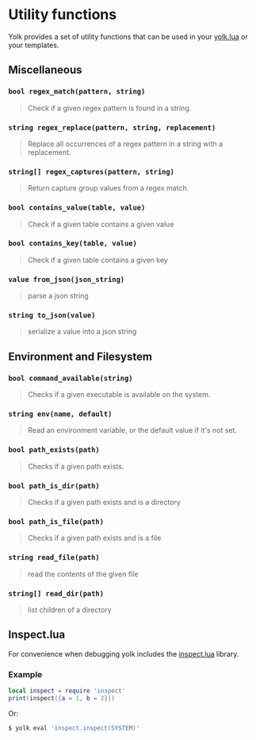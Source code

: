 # Utility functions

Yolk provides a set of utility functions that can be used in your [yolk.lua](./yolk_lua.md) or your templates.

## Miscellaneous

### `bool regex_match(pattern, string)`

> Check if a given regex pattern is found in a string.

### `string regex_replace(pattern, string, replacement)`

> Replace all occurrences of a regex pattern in a string with a replacement.

### `string[] regex_captures(pattern, string)`

> Return capture group values from a regex match.

### `bool contains_value(table, value)`

> Check if a given table contains a given value

### `bool contains_key(table, value)`

> Check if a given table contains a given key

### `value from_json(json_string)`

> parse a json string

### `string to_json(value)`

> serialize a value into a json string

## Environment and Filesystem

### `bool command_available(string)`

> Checks if a given executable is available on the system.

### `string env(name, default)`

> Read an environment variable, or the default value if it's not set.

### `bool path_exists(path)`

> Checks if a given path exists.

### `bool path_is_dir(path)`

> Checks if a given path exists and is a directory

### `bool path_is_file(path)`

> Checks if a given path exists and is a file

### `string read_file(path)`

> read the contents of the given file

### `string[] read_dir(path)`

> list children of a directory

## Inspect.lua

For convenience when debugging yolk includes the [inspect.lua](https://github.com/kikito/inspect.lua) library.

### Example

```lua
local inspect = require 'inspect'
print(inspect({a = 1, b = 2}))
```

Or:

```bash
$ yolk eval 'inspect.inspect(SYSTEM)'
```
